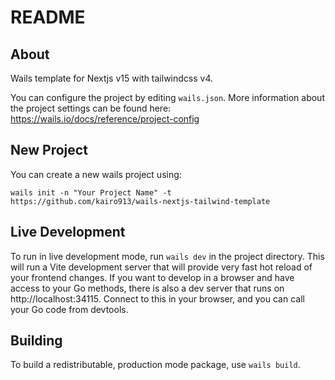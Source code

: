 # README

## About

Wails template for Nextjs v15 with tailwindcss v4.

You can configure the project by editing `wails.json`. More information about the project settings can be found
here: https://wails.io/docs/reference/project-config

## New Project

You can create a new wails project using:

```
wails init -n "Your Project Name" -t https://github.com/kairo913/wails-nextjs-tailwind-template
```

## Live Development

To run in live development mode, run `wails dev` in the project directory. This will run a Vite development
server that will provide very fast hot reload of your frontend changes. If you want to develop in a browser
and have access to your Go methods, there is also a dev server that runs on http://localhost:34115. Connect
to this in your browser, and you can call your Go code from devtools.

## Building

To build a redistributable, production mode package, use `wails build`.
